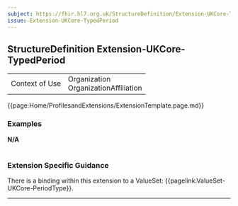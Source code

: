 ```yaml
---
subject: https://fhir.hl7.org.uk/StructureDefinition/Extension-UKCore-TypedPeriod
issue: Extension-UKCore-TypedPeriod
---
```

## StructureDefinition Extension-UKCore-TypedPeriod

<table id="addToTranspose">
<tr><td>Context of Use</td>
<td>Organization<br>OrganizationAffiliation</td>
</tr>
</table>

{{page:Home/ProfilesandExtensions/ExtensionTemplate.page.md}}

<div id="Examples" class="tabcontent">
  <h3>Examples</h3>
  <b>N/A</b>
<br><br>
</div>

<h3 id="guidance-TypedPeriod">Extension Specific Guidance</h3>
There is a binding within this extension to a ValueSet: {{pagelink:ValueSet-UKCore-PeriodType}}.

---
